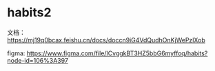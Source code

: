 # habits2

文档： https://mj19q0bcax.feishu.cn/docs/doccn9iG4VdQudhOnKjWePzlXob

figma: https://www.figma.com/file/ICvggkBT3HZ5bbG6myffoq/habits?node-id=106%3A397